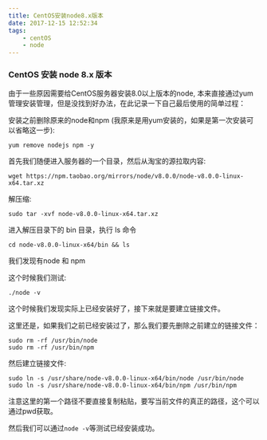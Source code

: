 ```yaml
---
title: CentOS安装node8.x版本
date: 2017-12-15 12:52:34
tags:
    - centOS
    - node
---
```

### CentOS 安装 node 8.x 版本

由于一些原因需要给CentOS服务器安装8.0以上版本的node, 本来直接通过yum管理安装管理，但是没找到好办法，在此记录一下自己最后使用的简单过程：

安装之前删除原来的node和npm (我原来是用yum安装的，如果是第一次安装可以省略这一步):

```
yum remove nodejs npm -y
```

首先我们随便进入服务器的一个目录，然后从淘宝的源拉取内容:

```
wget https://npm.taobao.org/mirrors/node/v8.0.0/node-v8.0.0-linux-x64.tar.xz
```

解压缩:

```
sudo tar -xvf node-v8.0.0-linux-x64.tar.xz
```

进入解压目录下的 bin 目录，执行 ls 命令

```
cd node-v8.0.0-linux-x64/bin && ls
```

我们发现有node 和 npm

这个时候我们测试:

```
./node -v
```

这个时候我们发现实际上已经安装好了，接下来就是要建立链接文件。

这里还是，如果我们之前已经安装过了，那么我们要先删除之前建立的链接文件：

```
sudo rm -rf /usr/bin/node
sudo rm -rf /usr/bin/npm
```

然后建立链接文件:

```
sudo ln -s /usr/share/node-v8.0.0-linux-x64/bin/node /usr/bin/node
sudo ln -s /usr/share/node-v8.0.0-linux-x64/bin/npm /usr/bin/npm
```

注意这里的第一个路径不要直接复制粘贴，要写当前文件的真正的路径，这个可以通过pwd获取。

然后我们可以通过`node -v`等测试已经安装成功。
